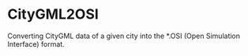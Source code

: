 # CityGML2OSI

Converting CityGML data of a given city  into the *.OSI (Open Simulation Interface) format.